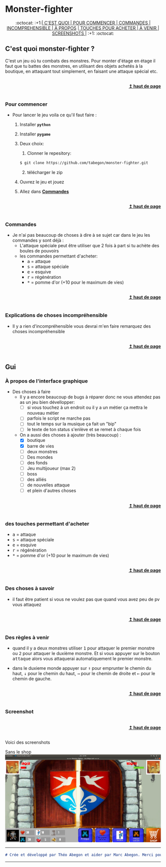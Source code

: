 # Monster-fighter
<div align = "center">
 :octocat: :+1:|<a href="#cest-quoi-monster-fighter-"> C'EST QUOI </a>
 |<a href="#Pour-commencer"> POUR COMMENCER </a>
 |<a href="#Commandes"> COMMANDES </a>
 |<a href="#Explications-de-choses-incompréhensible"> INCOMPREHENSIBLE </a>
 |<a href="#à-propos-de-linterface-graphique
"> À PROPOS</a>
 |<a href="#des-touches-permettant-dacheter"> TOUCHES POUR ACHETER </a>
 |<a href="#Des-règles-à-venir"> À VENIR </a> 
 |<a href="#screenshot"> SCREENSHOTS </a>| :+1: :octocat:
 </div>

## C'est quoi monster-fighter ?
C'est un jeu où tu combats des monstres. Pour monter d'étage en étage il faut que tu battes des monstres, en utilisant des objets achetés à la boutique, en attaquant tout simplement, en faisant une attaque spécial etc.

<br/>
<div align = "right">
    <b> <a href="#----"> ↥ haut de page </a> </b>
</div>
<br/>

### Pour commencer
- Pour lancer le jeu voila ce qu'il faut faire :
    
    1. Installer __```python```__ 

    2. Installer __```pygame```__

    3. Deux choix:
        1. Clonner le repesitory:
        ```bash
        $ git clone https://github.com/tabegon/monster-fighter.git
        ```

        2. télécharger le zip

    4. Ouvrez le jeu et jouez

    5. Allez dans <b> <a href="#Commandes"> Commandes </a> </b>

<br/>
<div align = "right">
    <b> <a href="#Monster-fighter"> ↥ haut de page </a> </b>
</div>
<br/>

### Commandes
- Je n'ai pas beaucoup de choses à dire à se sujet car dans le jeu les commandes y sont déjà :
    - L'attaque spéciale peut être utiliser que 2 fois à part si tu achète des boules de pouvoirs
    - les commandes permettant d'acheter:
        - <kbd>a</kbd> = attaque
        - <kbd>s</kbd> = attaque spéciale
        - <kbd>e</kbd> = esquive
        - <kbd>r</kbd> = régénération
        - <kbd>*</kbd> = pomme d'or (+10 pour le maximum de vies)

<br/>
<div align = "right">
    <b> <a href="#Monster-fighter"> ↥ haut de page </a> </b>
</div>
<br/>

### Explications de choses incompréhensible
- Il y a rien d'incompréhensible vous devrai m'en faire remarquez des choses incompréhensible

<br/>
<div align = "right">
    <b> <a href="#Monster-fighter"> ↥ haut de page </a> </b>
</div>
<br/>

## Gui

### À propos de l'interface graphique
- Des choses à faire
    - Il y a encore beaucoup de bugs à réparer donc ne vous attendez pas as un jeu bien dévellopper:
        - [ ] si vous touchez à un endroit ou il y a un métier ça mettra le nouveau métier
        - [ ] parfois le script ne marche pas
        - [ ] tout le temps sur la musique ça fait un "bip"
        - [ ] le texte de ton status s'enlève et se remet à chaque fois
    - On a aussi des choses à ajouter (très beaucoup) :
        - [X] boutique
        - [X] barre de vies
        - [ ] deux monstres
        - [ ] Des mondes
        - [ ] des fonds
        - [ ] Jeu multijoueur (max 2)
        - [ ] boss
        - [ ] des alliés
        - [ ] de nouvelles attaque
        - [ ] et plein d'autres choses

<br/>
<div align = "right">
    <b> <a href="#Monster-fighter"> ↥ haut de page </a> </b>
</div>
<br/>

### des touches permettant d'acheter
- <kbd>a</kbd> = attaque
- <kbd>s</kbd> = attaque spéciale
- <kbd>e</kbd> = esquive
- <kbd>r</kbd> = régénération
- <kbd>*</kbd> = pomme d'or (+10 pour le maximum de vies)

<br/>
<div align = "right">
    <b> <a href="#Monster-fighter"> ↥ haut de page </a> </b>
</div>
<br/>

### Des choses à savoir
- il faut être patient si vous ne voulez pas que quand vous avez peu de pv vous attaquez

<br/>
<div align = "right">
    <b> <a href="#Monster-fighter"> ↥ haut de page </a> </b>
</div>
<br/>

### Des règles à venir
- quand il y a deux monstres utiliser <kbd>1</kbd> pour attaquer le premier monstre ou <kbd>2</kbd> pour attaquer le duxième monstre. Et si vous appuyer sur le bouton <kbd>attaque</kbd> alors vous attaquerai automatiquement le premier monstre.

- dans le duxieme monde appuyer sur <kbd>&uarr;</kbd> pour emprunter le chemin du haut, <kbd>&darr;</kbd> pour le chemin du haut, <kbd>&rarr;</kbd> pour le chemin de droite et <kbd>&larr;</kbd> pour le chemin de gauche.

<br/>
<div align = "right">
    <b> <a href="#Monster-fighter"> ↥ haut de page </a> </b>
</div>
<br/>

### Screenshot
<br/>
<div align = "right">
    <b> <a href="#Monster-fighter"> ↥ haut de page </a> </b>
</div>
<br/>

Voici des screenshots


Sans le shop
![monster-fighter](./gui/monster_fighter.png)

***
```markdown
# Crée et développé par Théo Abegon et aider par Marc Abegon. Merci pour tous.
```  
***

